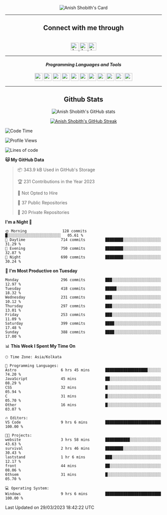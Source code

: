 <div align="center">

![Anish Shobith's Card](https://cardivo.vercel.app/api?name=Anish%20Shobith%20P%20S&description=Hi%20there%F0%9F%91%8B,%20I%20am%20a%2020-years-old.%20I%20am%20a%20Web%20and%20Application%20developer%20from%20India.%20Nice%20to%20meet%20you%20all.%20Looking%20forward%20to%20paritcipate%20with%20you.&image=https://i.imgur.com/WlQk3PY.jpg&&disableAnimation=true&site=https://anishshobithps.tech&pattern=plus&colorPattern=%23171616&backgroundColor=%231a1b26&instagram=anish_shobith&linkedin=Anish%20Shobith%20P%20S&fontColor=%23ffffff&iconColor=%23ffffff)

<hr>
 <h2> Connect with me through </h2>
<br>
<a href="https://www.instagram.com/anish_shobith/">
    <img alt="Anish Shobith's Instagram" width="25px" src="https://raw.githubusercontent.com/Anish-Shobith/Anish-Shobith/master/assets/socials/instagram.svg">
    </a>
    <a href="https://discord.gg/cWgDskT">
    <img alt="Anish Shobith's Discord", width="25px" src="https://raw.githubusercontent.com/Anish-Shobith/Anish-Shobith/master/assets/socials/discord.svg">
    </a>
    <a href="https://open.spotify.com/user/goshcrm0y9jzum2lffvu6f4hz">
    <img alt="Anish Shobith's Spotify", width="25px" src="https://raw.githubusercontent.com/Anish-Shobith/Anish-Shobith/master/assets/socials/spotify.svg">
    </a>
    <br>
    <hr>
    <h4> <i> Programming Languages and Tools </i> </h4>
    <img width="25px" src="https://raw.githubusercontent.com/Anish-Shobith/Anish-Shobith/master/assets/languages/javascript.svg">
    <img width="25px" src="https://raw.githubusercontent.com/Anish-Shobith/Anish-Shobith/master/assets/languages/typescript.svg">
    <img width="25px" src="https://raw.githubusercontent.com/Anish-Shobith/Anish-Shobith/master/assets/languages/cpp.svg">
    <img width="25px" src="https://raw.githubusercontent.com/Anish-Shobith/Anish-Shobith/master/assets/languages/ruby.svg">
    <img width="25px" src="https://raw.githubusercontent.com/Anish-Shobith/Anish-Shobith/master/assets/languages/html.svg">
    <img width="25px" src="https://raw.githubusercontent.com/Anish-Shobith/Anish-Shobith/master/assets/tools/nodejs.svg">
    <img width="25px" src="https://raw.githubusercontent.com/Anish-Shobith/Anish-Shobith/master/assets/tools/docker.svg">
    <img width="25px" src="https://raw.githubusercontent.com/Anish-Shobith/Anish-Shobith/master/assets/tools/webstorm.svg">
    <img width="25px" src="https://raw.githubusercontent.com/Anish-Shobith/Anish-Shobith/master/assets/tools/intellij.svg">
    <img width="25px" src="https://raw.githubusercontent.com/Anish-Shobith/Anish-Shobith/master/assets/tools/visualstudiocode.svg">
    <img width="25px" src="https://raw.githubusercontent.com/Anish-Shobith/Anish-Shobith/master/assets/tools/git.svg">
<hr>
 <h2> Github Stats </h2>

![Anish Shobith's GitHub stats](https://github-readme-stats-fk82.vercel.app/api?username=Anish-Shobith&show_icons=true&theme=tokyonight&count_private=true)

[![Anish Shobith's GitHub Streak](https://streak-stats.demolab.com?user=Anish-Shobith&theme=tokyonight&hide_border=true&border_radius=4.6)](https://git.io/streak-stats)

</div>

<!--START_SECTION:waka-->
![Code Time](http://img.shields.io/badge/Code%20Time-857%20hrs%2039%20mins-blue)

![Profile Views](http://img.shields.io/badge/Profile%20Views-10-blue)

![Lines of code](https://img.shields.io/badge/From%20Hello%20World%20I%27ve%20Written-501.4%20thousand%20lines%20of%20code-blue)

**🐱 My GitHub Data** 

> 📦 343.9 kB Used in GitHub's Storage 
 > 
> 🏆 231 Contributions in the Year 2023
 > 
> 🚫 Not Opted to Hire
 > 
> 📜 37 Public Repositories 
 > 
> 🔑 20 Private Repositories 
 > 
**I'm a Night 🦉** 

```text
🌞 Morning                128 commits         █░░░░░░░░░░░░░░░░░░░░░░░░   05.61 % 
🌆 Daytime                714 commits         ████████░░░░░░░░░░░░░░░░░   31.29 % 
🌃 Evening                750 commits         ████████░░░░░░░░░░░░░░░░░   32.87 % 
🌙 Night                  690 commits         ████████░░░░░░░░░░░░░░░░░   30.24 % 
```
📅 **I'm Most Productive on Tuesday** 

```text
Monday                   296 commits         ███░░░░░░░░░░░░░░░░░░░░░░   12.97 % 
Tuesday                  418 commits         █████░░░░░░░░░░░░░░░░░░░░   18.32 % 
Wednesday                231 commits         ███░░░░░░░░░░░░░░░░░░░░░░   10.12 % 
Thursday                 297 commits         ███░░░░░░░░░░░░░░░░░░░░░░   13.01 % 
Friday                   253 commits         ███░░░░░░░░░░░░░░░░░░░░░░   11.09 % 
Saturday                 399 commits         ████░░░░░░░░░░░░░░░░░░░░░   17.48 % 
Sunday                   388 commits         ████░░░░░░░░░░░░░░░░░░░░░   17.00 % 
```


📊 **This Week I Spent My Time On** 

```text
🕑︎ Time Zone: Asia/Kolkata

💬 Programming Languages: 
Astro                    6 hrs 45 mins       ███████████████████░░░░░░   74.20 % 
JavaScript               45 mins             ██░░░░░░░░░░░░░░░░░░░░░░░   08.29 % 
CSS                      32 mins             █░░░░░░░░░░░░░░░░░░░░░░░░   05.94 % 
C                        31 mins             █░░░░░░░░░░░░░░░░░░░░░░░░   05.70 % 
Other                    16 mins             █░░░░░░░░░░░░░░░░░░░░░░░░   03.07 % 

🔥 Editors: 
VS Code                  9 hrs 6 mins        █████████████████████████   100.00 % 

🐱‍💻 Projects: 
website                  3 hrs 58 mins       ███████████░░░░░░░░░░░░░░   43.63 % 
survival                 2 hrs 46 mins       ████████░░░░░░░░░░░░░░░░░   30.43 % 
laststand                1 hr 6 mins         ███░░░░░░░░░░░░░░░░░░░░░░   12.17 % 
front                    44 mins             ██░░░░░░░░░░░░░░░░░░░░░░░   08.06 % 
6thsem                   31 mins             █░░░░░░░░░░░░░░░░░░░░░░░░   05.70 % 

💻 Operating System: 
Windows                  9 hrs 6 mins        █████████████████████████   100.00 % 
```


 Last Updated on 29/03/2023 18:42:22 UTC
<!--END_SECTION:waka-->
